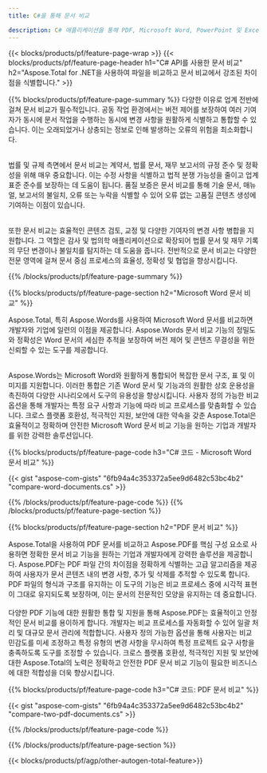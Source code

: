 ```yaml
---
title: C#을 통해 문서 비교 

description: C# 애플리케이션을 통해 PDF, Microsoft Word, PowerPoint 및 Excel 파일을 비교하세요. 강조 표시된 비교 결과를 얻으십시오.
---
```


{{< blocks/products/pf/feature-page-wrap >}}
{{< blocks/products/pf/feature-page-header h1="C# API를 사용한 문서 비교" h2="Aspose.Total for .NET을 사용하여 파일을 비교하고 문서 비교에서 강조된 차이점을 식별합니다." >}}

{{% blocks/products/pf/feature-page-summary %}}
다양한 이유로 업계 전반에 걸쳐 문서 비교가 필수적입니다. 공동 작업 환경에서는 버전 제어를 보장하여 여러 기여자가 동시에 문서 작업을 수행하는 동시에 변경 사항을 원활하게 식별하고 통합할 수 있습니다. 이는 오래되었거나 상충되는 정보로 인해 발생하는 오류의 위험을 최소화합니다.<br /><br />

법률 및 규제 측면에서 문서 비교는 계약서, 법률 문서, 재무 보고서의 규정 준수 및 정확성을 위해 매우 중요합니다. 이는 수정 사항을 식별하고 법적 분쟁 가능성을 줄이고 업계 표준 준수를 보장하는 데 도움이 됩니다. 품질 보증은 문서 비교를 통해 기술 문서, 매뉴얼, 보고서의 불일치, 오류 또는 누락을 식별할 수 있어 오류 없는 고품질 콘텐츠 생성에 기여하는 이점이 있습니다.<br /><br />

또한 문서 비교는 효율적인 콘텐츠 검토, 교정 및 다양한 기여자의 변경 사항 병합을 지원합니다. 그 역할은 감사 및 법의학 애플리케이션으로 확장되어 법률 문서 및 재무 기록의 무단 변경이나 불일치를 탐지하는 데 도움을 줍니다. 전반적으로 문서 비교는 다양한 전문 영역에 걸쳐 문서 중심 프로세스의 효율성, 정확성 및 협업을 향상시킵니다.

{{% /blocks/products/pf/feature-page-summary  %}}

{{% blocks/products/pf/feature-page-section  h2="Microsoft Word 문서 비교" %}}

Aspose.Total, 특히 Aspose.Words를 사용하여 Microsoft Word 문서를 비교하면 개발자와 기업에 일련의 이점을 제공합니다. Aspose.Words 문서 비교 기능의 정밀도와 정확성은 Word 문서의 세심한 추적을 보장하여 버전 제어 및 콘텐츠 무결성을 위한 신뢰할 수 있는 도구를 제공합니다.<br /><br />

Aspose.Words는 Microsoft Word와 원활하게 통합되어 복잡한 문서 구조, 표 및 이미지를 지원합니다. 이러한 통합은 기존 Word 문서 및 기능과의 원활한 상호 운용성을 촉진하여 다양한 시나리오에서 도구의 유용성을 향상시킵니다. 사용자 정의 가능한 비교 옵션을 통해 개발자는 특정 요구 사항과 기능에 따라 비교 프로세스를 맞춤화할 수 있습니다. 크로스 플랫폼 호환성, 적극적인 지원, 보안에 대한 약속을 갖춘 Aspose.Total은 효율적이고 정확하며 안전한 Microsoft Word 문서 비교 기능을 원하는 기업과 개발자를 위한 강력한 솔루션입니다.

{{% blocks/products/pf/feature-page-code h3="C# 코드 - Microsoft Word 문서 비교" %}}

{{< gist "aspose-com-gists" "6fb94a4c353372a5ee9d6482c53bc4b2" "compare-word-documents.cs" >}}

{{% /blocks/products/pf/feature-page-code  %}}
{{% /blocks/products/pf/feature-page-section %}}

{{% blocks/products/pf/feature-page-section  h2="PDF 문서 비교" %}}

Aspose.Total을 사용하여 PDF 문서를 비교하고 Aspose.PDF를 핵심 구성 요소로 사용하면 정확한 문서 비교 기능을 원하는 기업과 개발자에게 강력한 솔루션을 제공합니다. Aspose.PDF는 PDF 파일 간의 차이점을 정확하게 식별하는 고급 알고리즘을 제공하여 사용자가 문서 콘텐츠 내의 변경 사항, 추가 및 삭제를 추적할 수 있도록 합니다. PDF 파일의 형식과 구조를 유지하는 이 도구의 기능은 비교 프로세스 중에 시각적 표현이 그대로 유지되도록 보장하며, 이는 문서의 전문적인 모양을 유지하는 데 중요합니다.<br /><br />
다양한 PDF 기능에 대한 원활한 통합 및 지원을 통해 Aspose.PDF는 효율적이고 안정적인 문서 비교를 용이하게 합니다. 개발자는 비교 프로세스를 자동화할 수 있어 일괄 처리 및 대규모 문서 관리에 적합합니다. 사용자 정의 가능한 옵션을 통해 사용자는 비교 민감도를 미세 조정하고 특정 유형의 변경 사항을 무시하여 특정 프로젝트 요구 사항을 충족하도록 도구를 조정할 수 있습니다. 크로스 플랫폼 호환성, 적극적인 지원 및 보안에 대한 Aspose.Total의 노력은 정확하고 안전한 PDF 문서 비교 기능이 필요한 비즈니스에 대한 적합성을 더욱 향상시킵니다.

{{% blocks/products/pf/feature-page-code h3="C# 코드: PDF 문서 비교" %}}

{{< gist "aspose-com-gists" "6fb94a4c353372a5ee9d6482c53bc4b2" "compare-two-pdf-documents.cs" >}}

{{% /blocks/products/pf/feature-page-code  %}}

{{% /blocks/products/pf/feature-page-section %}}

{{< blocks/products/pf/agp/other-autogen-total-feature>}}